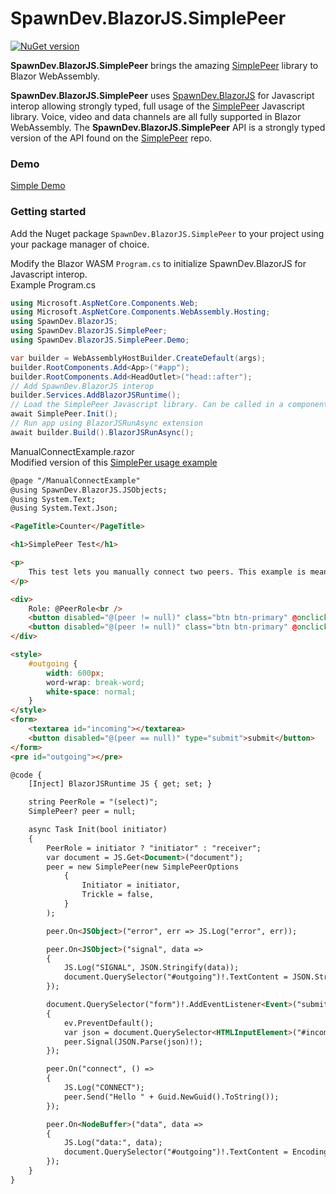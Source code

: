# SpawnDev.BlazorJS.SimplePeer

[![NuGet version](https://badge.fury.io/nu/SpawnDev.BlazorJS.SimplePeer.svg?label=SpawnDev.BlazorJS.SimplePeer)](https://www.nuget.org/packages/SpawnDev.BlazorJS.SimplePeer)

**SpawnDev.BlazorJS.SimplePeer** brings the amazing [SimplePeer](https://github.com/feross/simple-peer) library to Blazor WebAssembly.

**SpawnDev.BlazorJS.SimplePeer** uses [SpawnDev.BlazorJS](https://github.com/LostBeard/SpawnDev.BlazorJS) for Javascript interop allowing strongly typed, full usage of the [SimplePeer](https://github.com/feross/simple-peer) Javascript library. Voice, video and data channels are all fully supported in Blazor WebAssembly. The **SpawnDev.BlazorJS.SimplePeer** API is a strongly typed version of the API found on the [SimplePeer](https://github.com/feross/simple-peer?tab=readme-ov-file#api) repo. 

### Demo
[Simple Demo](https://lostbeard.github.io/SpawnDev.BlazorJS.SimplePeer/)

### Getting started

Add the Nuget package ```SpawnDev.BlazorJS.SimplePeer``` to your project using your package manager of choice.

Modify the Blazor WASM ```Program.cs``` to initialize SpawnDev.BlazorJS for Javascript interop.  
Example Program.cs 
```cs
using Microsoft.AspNetCore.Components.Web;
using Microsoft.AspNetCore.Components.WebAssembly.Hosting;
using SpawnDev.BlazorJS;
using SpawnDev.BlazorJS.SimplePeer;
using SpawnDev.BlazorJS.SimplePeer.Demo;

var builder = WebAssemblyHostBuilder.CreateDefault(args);
builder.RootComponents.Add<App>("#app");
builder.RootComponents.Add<HeadOutlet>("head::after");
// Add SpawnDev.BlazorJS interop
builder.Services.AddBlazorJSRuntime();
// Load the SimplePeer Javascript library. Can be called in a component instead if desired.
await SimplePeer.Init();
// Run app using BlazorJSRunAsync extension
await builder.Build().BlazorJSRunAsync();
```

ManualConnectExample.razor  
Modified version of this [SimplePer usage example](https://github.com/feross/simple-peer?tab=readme-ov-file#usage)
```html
@page "/ManualConnectExample"
@using SpawnDev.BlazorJS.JSObjects;
@using System.Text;
@using System.Text.Json;

<PageTitle>Counter</PageTitle>

<h1>SimplePeer Test</h1>

<p>
    This test lets you manually connect two peers. This example is meant to mirror the original. Some standard Blazor usage styles or ignored to keep the examples closer. <a href="https://github.com/feross/simple-peer?tab=readme-ov-file#usage">Original Example</a>
</p>

<div>
    Role: @PeerRole<br />
    <button disabled="@(peer != null)" class="btn btn-primary" @onclick="@(()=>Init(true))">Create Initiator</button>
    <button disabled="@(peer != null)" class="btn btn-primary" @onclick="@(()=>Init(false))">Create Receiver</button>
</div>

<style>
    #outgoing {
        width: 600px;
        word-wrap: break-word;
        white-space: normal;
    }
</style>
<form>
    <textarea id="incoming"></textarea>
    <button disabled="@(peer == null)" type="submit">submit</button>
</form>
<pre id="outgoing"></pre>

@code {
    [Inject] BlazorJSRuntime JS { get; set; }

    string PeerRole = "(select)";
    SimplePeer? peer = null;

    async Task Init(bool initiator)
    {
        PeerRole = initiator ? "initiator" : "receiver";
        var document = JS.Get<Document>("document");
        peer = new SimplePeer(new SimplePeerOptions
            {
                Initiator = initiator,
                Trickle = false,
            }
        );

        peer.On<JSObject>("error", err => JS.Log("error", err));

        peer.On<JSObject>("signal", data =>
        {
            JS.Log("SIGNAL", JSON.Stringify(data));
            document.QuerySelector("#outgoing")!.TextContent = JSON.Stringify(data);
        });

        document.QuerySelector("form")!.AddEventListener<Event>("submit", ev =>
        {
            ev.PreventDefault();
            var json = document.QuerySelector<HTMLInputElement>("#incoming")!.Value;
            peer.Signal(JSON.Parse(json)!);
        });

        peer.On("connect", () =>
        {
            JS.Log("CONNECT");
            peer.Send("Hello " + Guid.NewGuid().ToString());
        });

        peer.On<NodeBuffer>("data", data =>
        {
            JS.Log("data:", data);
            document.QuerySelector("#outgoing")!.TextContent = Encoding.UTF8.GetString((byte[])data!);
        });
    }
}
```
